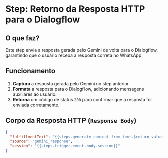 # Step: Retorno da Resposta HTTP para o Dialogflow  

## O que faz?  
Este step envia a resposta gerada pelo Gemini de volta para o Dialogflow, garantindo que o usuário receba a resposta correta no WhatsApp.  

## Funcionamento  
1. **Captura** a resposta gerada pelo Gemini no step anterior.  
2. **Formata** a resposta para o Dialogflow, adicionando mensagens auxiliares ao usuário.  
3. **Retorna** um código de status `200` para confirmar que a resposta foi enviada corretamente.  

## Corpo da Resposta HTTP (`Response Body`)  
```json
{
  "fulfillmentText": "{{steps.generate_content_from_text.$return_value.candidates[0].content.parts[0].text}}\n\n📌 Caso sua dúvida tenha sido respondida, digite /finalizar para encerrar a conversa.\n💡 Se preferir continuar, digite /menu para acessar o menu novamente.",
  "source": "gemini_response",
  "session": "{{steps.trigger.event.body.session}}"
}

